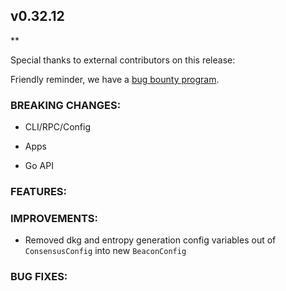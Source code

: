 ## v0.32.12

\*\*

Special thanks to external contributors on this release:

Friendly reminder, we have a [bug bounty
program](https://hackerone.com/tendermint).

### BREAKING CHANGES:

- CLI/RPC/Config

- Apps

- Go API

### FEATURES:

### IMPROVEMENTS:
 
 - Removed dkg and entropy generation config variables out of `ConsensusConfig` into new `BeaconConfig`

### BUG FIXES:

